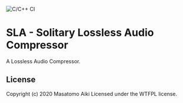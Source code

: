 ![C/C++ CI](https://github.com/MrAiki/SLA/workflows/C/C++%20CI/badge.svg?branch=master)

# SLA - Solitary Lossless Audio Compressor

A Lossless Audio Compressor.

## License

Copyright (c) 2020 Masatomo Aiki Licensed under the WTFPL license.

